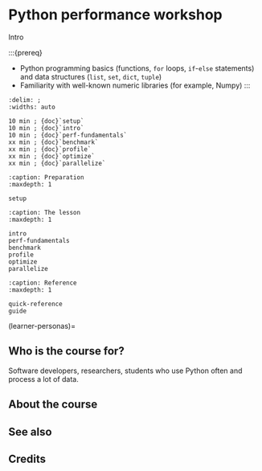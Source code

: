 # Python performance workshop

Intro

:::{prereq}

- Python programming basics (functions, `for` loops, `if`-`else` statements) and data structures (`list`, `set`, `dict`, `tuple`)
- Familiarity with well-known numeric libraries (for example, Numpy)
:::

```{csv-table}
:delim: ;
:widths: auto

10 min ; {doc}`setup`
10 min ; {doc}`intro`
10 min ; {doc}`perf-fundamentals`
xx min ; {doc}`benchmark`
xx min ; {doc}`profile`
xx min ; {doc}`optimize`
xx min ; {doc}`parallelize`
```

```{toctree}
:caption: Preparation
:maxdepth: 1

setup
```

```{toctree}
:caption: The lesson
:maxdepth: 1

intro
perf-fundamentals
benchmark
profile
optimize
parallelize
```

```{toctree}
:caption: Reference
:maxdepth: 1

quick-reference
guide
```

(learner-personas)=

## Who is the course for?

Software developers, researchers, students who use Python often and process a lot of data.

## About the course

## See also

## Credits
